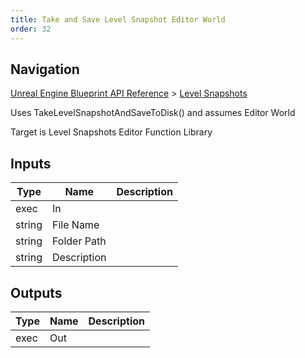 ```yaml
---
title: Take and Save Level Snapshot Editor World
order: 32
---
```

## Navigation

[Unreal Engine Blueprint API Reference](https://dev.epicgames.com/documentation/en-us/unreal-engine/BlueprintAPI) > [Level Snapshots](https://dev.epicgames.com/documentation/en-us/unreal-engine/BlueprintAPI/LevelSnapshots)

Uses TakeLevelSnapshotAndSaveToDisk() and assumes Editor World

Target is Level Snapshots Editor Function Library

## Inputs

| Type | Name | Description |
| --- | --- | --- |
| exec | In |  |
| string | File Name |  |
| string | Folder Path |  |
| string | Description |  |

## Outputs

| Type | Name | Description |
| --- | --- | --- |
| exec | Out |  |
